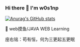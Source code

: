 ### Hi there 👋 I'm w0s1np

<!--
**w0s1np/w0s1np** is a ✨ _special_ ✨ repository because its `README.md` (this file) appears on your GitHub profile.

Here are some ideas to get you started:

- 🔭 I’m currently working on ...

- 🌱 I’m currently learning ...

- 👯 I’m looking to collaborate on ...

- 🤔 I’m looking for help with ...

- 💬 Ask me about ...

- 📫 How to reach me: ...

- 😄 Pronouns: ...

- ⚡ Fun fact: ...
  -->

  [![Anurag's GitHub stats](https://github-readme-stats.vercel.app/api?username=w0s1np&theme=tokyonight)](https://github.com/anuraghazra/github-readme-stats)

  🌱 web摸鱼/JAVA WEB Learning

  座右铭：苟有恒，何为三更起五更眠
